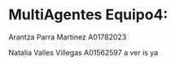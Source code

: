 # MultiAgentes Equipo4:
Arantza Parra Martinez A01782023

Natalia Valles Villegas A01562597
a ver is ya
